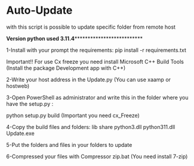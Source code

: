 # Auto-Update
with this script is possible to update specific folder from remote host

********************Version python used 3.11.4**********************************************

1-Install with your prompt the requirements:
 pip install -r requirements.txt

Important!! For use Cx freeze you need install Microsoft C++ Build Tools (Install the package Development app with C++)

2-Write your host address in the Update.py (You can use xaamp or hostweb)

3-Open PowerShell as administrator and write this in the folder where you have the setup.py :

python setup.py build  (Important you need cx_Freeze)

4-Copy the build files and folders:
lib
share
python3.dll
python311.dll
Update.exe

5-Put the folders and files in your folders to update


6-Compressed your files with Compressor zip.bat (You need install 7-zip)

